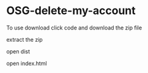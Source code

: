 # OSG-delete-my-account
To use download click code and download the zip file 

extract the zip

open dist

open index.html

